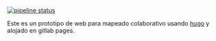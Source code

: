 [![pipeline status](https://gitlab.com/mapcolabora/mapcolabora.gitlab.io/badges/master/pipeline.svg)](https://gitlab.com/mapcolabora/mapcolabora.gitlab.io/commits/master)

Este es un prototipo de web para mapeado colaborativo usando [hugo](https://gohugo.io) y alojado en gitlab pages.
